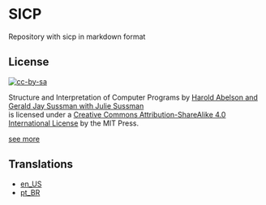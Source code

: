 # SICP

Repository with sicp in markdown format

## License

[![cc-by-sa](https://i.creativecommons.org/l/by-sa/4.0/88x31.png)](http://creativecommons.org/licenses/by-sa/4.0/)

Structure and Interpretation of Computer Programs by [Harold Abelson and Gerald Jay Sussman with Julie Sussman](https://mitpress.mit.edu/sicp)  
is licensed under a [Creative Commons Attribution-ShareAlike 4.0 International License](http://creativecommons.org/licenses/by-sa/4.0/) by the MIT Press.

[see more](https://mitpress.mit.edu/sites/default/files/sicp/index.html)

## Translations

- [en_US](./en_US/README.md)  
- [pt_BR](./pt_BR/README.md)
